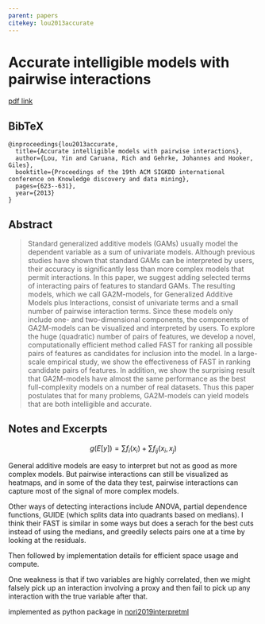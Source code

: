 ```yaml
---
parent: papers
citekey: lou2013accurate
---
```


# Accurate intelligible models with pairwise interactions

[pdf link](https://dl.acm.org/doi/pdf/10.1145/2487575.2487579?casa_token=Vxg_1m8v63gAAAAA:GRRs0289rhOSxCPGU1Qm-MUGSxyW2CEA3Cniv-pY73h-GRTsSFoFQfuWmUz60JeruN1EBCb-MEc-oQ)


## BibTeX
```
@inproceedings{lou2013accurate,
  title={Accurate intelligible models with pairwise interactions},
  author={Lou, Yin and Caruana, Rich and Gehrke, Johannes and Hooker, Giles},
  booktitle={Proceedings of the 19th ACM SIGKDD international conference on Knowledge discovery and data mining},
  pages={623--631},
  year={2013}
}
```

## Abstract

> Standard generalized additive models (GAMs) usually model
the dependent variable as a sum of univariate models. Although previous studies have shown that standard GAMs
can be interpreted by users, their accuracy is significantly
less than more complex models that permit interactions.
In this paper, we suggest adding selected terms of interacting pairs of features to standard GAMs. The resulting
models, which we call GA2M-models, for Generalized Additive Models plus Interactions, consist of univariate terms and
a small number of pairwise interaction terms. Since these
models only include one- and two-dimensional components,
the components of GA2M-models can be visualized and interpreted by users. To explore the huge (quadratic) number
of pairs of features, we develop a novel, computationally efficient method called FAST for ranking all possible pairs of
features as candidates for inclusion into the model.
In a large-scale empirical study, we show the effectiveness
of FAST in ranking candidate pairs of features. In addition,
we show the surprising result that GA2M-models have almost the same performance as the best full-complexity models on a number of real datasets. Thus this paper postulates
that for many problems, GA2M-models can yield models
that are both intelligible and accurate.


## Notes and Excerpts

$$
g(E[y]) = \sum f_i(x_i) + \sum f_{ij}(x_i,x_j)
$$

General additive models are easy to interpret but not as good as more complex models.
But pairwise interactions can still be visualized as heatmaps, 
and in some of the data they test, pairwise interactions can capture most of the signal of more complex models.

Other ways of detecting interactions include ANOVA, partial dependence functions, GUIDE (which splits data into quadrants based on medians). I think their FAST is similar in some ways but does a serach for the best cuts instead of using the medians, and greedily selects pairs one at a time by looking at the residuals.

Then followed by implementation details for efficient space usage and compute.

One weakness is that if two variables are highly correlated, then we might falsely pick up an interaction involving a proxy and then fail to pick up any interaction with the true variable after that.

implemented as python package in [nori2019interpretml](nori2019interpretml)





